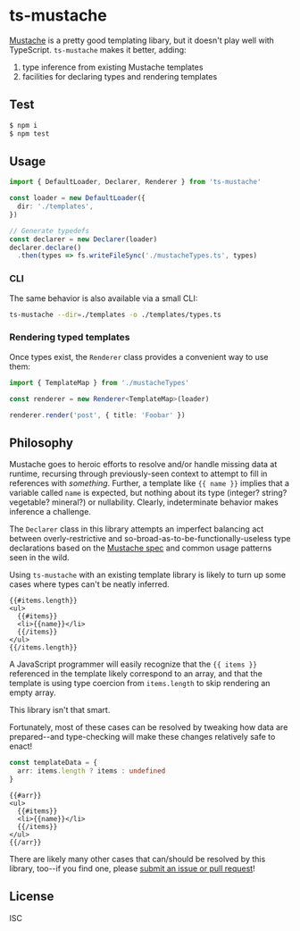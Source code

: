 # ts-mustache

[Mustache][mustache] is a pretty good templating libary, but it doesn't play
well with TypeScript. `ts-mustache` makes it better, adding:

1. type inference from existing Mustache templates
2. facilities for declaring types and rendering templates

## Test

```sh
$ npm i
$ npm test
```

## Usage

```ts
import { DefaultLoader, Declarer, Renderer } from 'ts-mustache'

const loader = new DefaultLoader({
  dir: './templates',
})

// Generate typedefs
const declarer = new Declarer(loader)
declarer.declare()
  .then(types => fs.writeFileSync('./mustacheTypes.ts', types)
```

### CLI

The same behavior is also available via a small CLI:

```sh
ts-mustache --dir=./templates -o ./templates/types.ts
```

### Rendering typed templates

Once types exist, the `Renderer` class provides a convenient way to use them:

```ts
import { TemplateMap } from './mustacheTypes'

const renderer = new Renderer<TemplateMap>(loader)

renderer.render('post', { title: 'Foobar' })
```

## Philosophy

Mustache goes to heroic efforts to resolve and/or handle missing data at
runtime, recursing through previously-seen context to attempt to fill in
references with _something_. Further, a template like `{{ name }}` implies that
a variable called `name` is expected, but nothing about its type (integer?
string? vegetable? mineral?) or nullability. Clearly, indeterminate behavior
makes inference a challenge.

The `Declarer` class in this library attempts an imperfect balancing act between
overly-restrictive and so-broad-as-to-be-functionally-useless type declarations
based on the [Mustache spec][mustache] and common usage patterns seen in the
wild.

Using `ts-mustache` with an existing template library is likely to turn
up some cases where types can't be neatly inferred.

```
{{#items.length}}
<ul>
  {{#items}}
  <li>{{name}}</li>
  {{/items}}
</ul>
{{/items.length}}
```

A JavaScript programmer will easily recognize that the `{{ items }}` referenced
in the template likely correspond to an array, and that the template is using
type coercion from `items.length` to skip rendering an empty array.

This library isn't that smart.

Fortunately, most of these cases can be resolved by tweaking how data are
prepared--and type-checking will make these changes relatively safe to enact!

```ts
const templateData = {
  arr: items.length ? items : undefined
}
```

```
{{#arr}}
<ul>
  {{#items}}
  <li>{{name}}</li>
  {{/items}}
</ul>
{{/arr}}
```

There are likely many other cases that can/should be resolved by this library,
too--if you find one, please [submit an issue or pull request][contributing]!

## License

ISC

[mustache]: http://mustache.github.io/mustache.5.html
[contributing]: ./CONTRIBUTING.md
